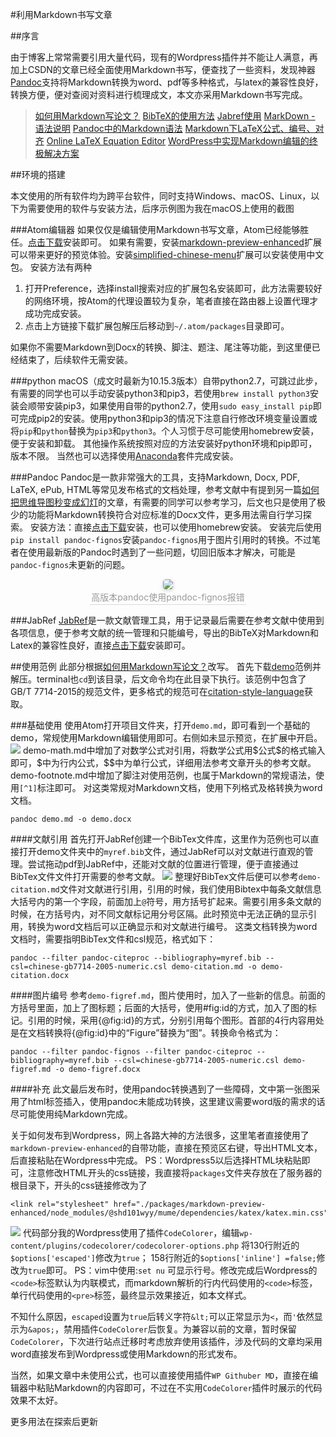 #利用Markdown书写文章

##序言

由于博客上常常需要引用大量代码，现有的Wordpress插件并不能让人满意，再加上CSDN的文章已经全面使用Markdown书写，便查找了一些资料，发现神器[Pandoc](https://github.com/jgm/pandoc/)支持将Markdown转换为word、pdf等多种格式，与latex的兼容性良好，转换方便，便对查阅对资料进行梳理成文，本文亦采用Markdown书写完成。

> [如何用Markdown写论文？](https://www.jianshu.com/p/b0ac7ae98100)
[BibTeX的使用方法](https://www.jianshu.com/p/b0ac7ae98100)
[Jabref使用](https://www.jianshu.com/p/b0ac7ae98100)
[MarkDown - 语法说明](http://www.markdown.cn/#overview)
[Pandoc中的Markdown语法](https://www.cnblogs.com/baiyangcao/p/pandoc_markdown.html)
[Markdown下LaTeX公式、编号、对齐](https://www.zybuluo.com/fyywy520/note/82980)
[Online LaTeX Equation Editor](http://latex.codecogs.com/eqneditor/editor.php)
[WordPress中实现Markdown编辑的终极解决方案](https://oldpan.me/archives/wordpress-markdown-ultra-solution)

##环境的搭建

本文使用的所有软件均为跨平台软件，同时支持Windows、macOS、Linux，以下为需要使用的软件与安装方法，后序示例图为我在macOS上使用的截图

###Atom编辑器
如果仅仅是编辑使用Markdown书写文章，Atom已经能够胜任。[点击下载](https://atom.io/)安装即可。
如果有需要，安装[markdown-preview-enhanced](https://atom.io/packages/markdown-preview-enhanced)扩展可以带来更好的预览体验。安装[simplified-chinese-menu](https://atom.io/packages/simplified-chinese-menu)扩展可以安装使用中文包。
安装方法有两种
1. 打开Preference，选择install搜索对应的扩展包名安装即可，此方法需要较好的网络环境，按Atom的代理设置较为复杂，笔者直接在路由器上设置代理才成功完成安装。
2. 点击上方链接下载扩展包解压后移动到`~/.atom/packages`目录即可。

如果你不需要Markdown到Docx的转换、脚注、题注、尾注等功能，到这里便已经结束了，后续软件无需安装。

###python
macOS（成文时最新为10.15.3版本）自带python2.7，可跳过此步，有需要的同学也可以手动安装python3和pip3，若使用`brew install python3`安装会顺带安装pip3，如果使用自带的python2.7，使用`sudo easy_install pip`即可完成pip2的安装。使用python3和pip3的情况下注意自行修改环境变量设置或将`pip`和`python`替换为`pip3`和`python3`。个人习惯于尽可能使用homebrew安装，便于安装和卸载。
其他操作系统按照对应的方法安装好python环境和pip即可，版本不限。
当然也可以选择使用[Anaconda](https://www.anaconda.com/distribution/)套件完成安装。

###Pandoc
Pandoc是一款非常强大的工具，支持Markdown, Docx, PDF, LaTeX, ePub, HTML等常见发布格式的文档处理，参考文献中有提到另一篇[如何把思维导图秒变成幻灯](https://www.jianshu.com/p/f274cad20914)的文章，有需要的同学可以参考学习，后文也只是使用了极少的功能将Markdown转换符合对应标准的Docx文件，更多用法需自行学习探索。
安装方法：直接[点击下载](https://github.com/jgm/pandoc/releases)安装，也可以使用homebrew安装。
安装完后使用`pip install pandoc-fignos`安装`pandoc-fignos`用于图片引用时的转换。不过笔者在使用最新版的Pandoc时遇到了一些问题，切回旧版本才解决，可能是`pandoc-fignos`未更新的问题。

<center><img style="border-radius: 0.3125em;box-shadow: 0 2px 4px 0 rgba(34,36,38,.12),0 2px 10px 0 rgba(34,36,38,.08);"src="https://gitee.com/Astral/img/raw/master/blog/JabRef.png"><br><div style="border-bottom: 1px solid #d9d9d9;display: inline-block;color: #999;padding: 2px;">高版本pandoc使用pandoc-fignos报错</div>
</center>

###JabRef
[JabRef](https://www.fosshub.com/JabRef.html)是一款文献管理工具，用于记录最后需要在参考文献中使用到各项信息，便于参考文献的统一管理和只能编号，导出的BibTeX对Markdown和Latex的兼容性良好，直接[点击下载](https://www.fosshub.com/JabRef.html)安装即可。

##使用范例
此部分根据[如何用Markdown写论文？](https://www.jianshu.com/p/b0ac7ae98100)改写。
首先下载[demo](https://github.com/AstralHope/demo-scholar-markdown-docx/archive/master.zip)范例并解压。terminal也`cd`到该目录，后文命令均在此目录下执行。该范例中包含了GB/T 7714-2015的规范文件，更多格式的规范可在[citation-style-language](https://github.com/citation-style-language/styles)获取。

###基础使用
使用Atom打开项目文件夹，打开`demo.md`，即可看到一个基础的demo，常规使用Markdown编辑使用即可。右侧如未显示预览，在扩展中开启。
![](https://gitee.com/Astral/img/raw/master/blog/Pandoc-version-bug.png)
demo-math.md中增加了对数学公式对引用，将数学公式用\$公式\$的格式输入即可，\$中为行内公式，\$\$中为单行公式，详细用法参考文章开头的参考文献。
demo-footnote.md中增加了脚注对使用范例，也属于Markdown的常规语法，使用`[^1]`标注即可。
对这类常规对Markdown文档，使用下列格式及格转换为word文档。
```shell
pandoc demo.md -o demo.docx
```
####文献引用
首先打开JabRef创建一个BibTex文件库，这里作为范例也可以直接打开demo文件夹中的`myref.bib`文件，通过JabRef可以对文献进行直观的管理。尝试拖动pdf到JabRef中，还能对文献的位置进行管理，便于直接通过BibTex文件文件打开需要的参考文献。
![](https://gitee.com/Astral/img/raw/master/blog/demo-preview.png)
整理好BibTex文件后便可以参考`demo-citation.md`文件对文献进行引用，引用的时候，我们使用Bibtex中每条文献信息大括号内的第一个字段，前面加上`@`符号，用方括号扩起来。需要引用多条文献的时候，在方括号内，对不同文献标记用分号区隔。此时预览中无法正确的显示引用，转换为word文档后可以正确显示和对文献进行编号。
这类文档转换为word文档时，需要指明BibTex文件和csl规范，格式如下：
```shell
pandoc --filter pandoc-citeproc --bibliography=myref.bib --csl=chinese-gb7714-2005-numeric.csl demo-citation.md -o demo-citation.docx
```
####图片编号
参考`demo-figref.md`，图片使用时，加入了一些新的信息。前面的方括号里面，加上了图标题；后面的大括号，使用#fig:id的方式，加入了图的标记。引用的时候，采用{@fig:id}的方式，分别引用每个图形。首部的4行内容用处是在文档转换将{@fig:id}中的“Figure”替换为“图”。转换命令格式为：
```shell
pandoc --filter pandoc-fignos --filter pandoc-citeproc --bibliography=myref.bib --csl=chinese-gb7714-2005-numeric.csl demo-figref.md -o demo-figref.docx
```
####补充
此文最后发布时，使用pandoc转换遇到了一些障碍，文中第一张图采用了html标签插入，使用pandoc未能成功转换，这里建议需要word版的需求的话尽可能使用纯Markdown完成。

关于如何发布到Wordpress，网上各路大神的方法很多，这里笔者直接使用了`markdown-preview-enhanced`的自带功能，直接在预览区右键，导出HTML文本，后直接粘贴在Wordpress中完成。
PS：Wordpress5以后选择HTML块粘贴即可，注意修改HTML开头的css链接，我直接将`packages`文件夹存放在了服务器的根目录下，开头的css链接修改为了
```
<link rel="stylesheet" href="./packages/markdown-preview-enhanced/node_modules/@shd101wyy/mume/dependencies/katex/katex.min.css">
```
![](https://gitee.com/Astral/img/raw/master/blog/截屏2020-02-10下午3.02.15.png)
代码部分我的Wordpress使用了插件`CodeColorer`，编辑`wp-content/plugins/codecolorer/codecolorer-options.php`
将130行附近的`$options['escaped']`修改为`true`；
158行附近的`$options['inline'] =false;`修改为`true`即可。
PS：vim中使用:`set nu` 可显示行号。修改完成后Wordpress的`<code>`标签默认为内联模式，而markdown解析的行内代码使用的`<code>`标签，单行代码使用的`<pre>`标签，最终显示效果接近，如本文样式。

不知什么原因，`escaped`设置为`true`后转义字符`&lt;`可以正常显示为`<`，而`'`依然显示为`&apos;`，禁用插件`CodeColorer`后恢复。为兼容以前的文章，暂时保留`CodeColorer`，下次进行站点迁移时考虑放弃使用该插件，涉及代码的文章均采用word直接发布到Wordpress或使用Markdown的形式发布。

当然，如果文章中未使用公式，也可以直接使用插件`WP Githuber MD`，直接在编辑器中粘贴Markdown的内容即可，不过在不实用`CodeColorer`插件时展示的代码效果不太好。

更多用法在探索后更新
